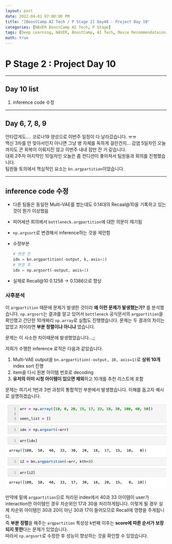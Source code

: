 ```yaml
---
layout: post
date: 2022-04-01 07:00:00 PM
title: "[BoostCamp AI Tech / P Stage 2] Day48 - Project Day 10"
categories: [NAVER BoostCamp AI Tech, P Stage]
tags: [Deep Learning, NAVER, BoostCamp, AI Tech, Movie Recommendataion, Project]
math: true
---
```


# P Stage 2 : Project Day 10

---

## Day 10 list

1. inference code 수정

---

## Day 6, 7, 8, 9

안타깝게도.... 코로나19 양성으로 이번주 일정이 다 날라갔습니다. ㅠㅠ  
백신 3차를 안 맞아서인지 아니면 그냥 병 자체를 독하게 걸린건지... 감염 5일차인 오늘까지도 큰 회복이 이뤄지진 않고 이번주 내내 잠만 잔 거 같습니다.  
대회 2주차 마지막인 10일차인 오늘은 좀 컨디션이 좋아져서 팀원들과 회의를 진행했습니다.  
팀원들 토의에서 핵심적인 요소는 `bn.argpartition`이었습니다.

---

## inference code 수정

- 다른 팀들은 동일한 Multi-VAE를 썼는데도 0.14대의 Recaal@10을 기록하고 있는 것이 뭔가 이상했음
- 피어세션 회의에서 `bottleneck.argpartition`에 대한 의문이 제기됨
- `np.argsort`로 변경해서 inference하는 것을 제안함
- 수정부분  

    ```python
    # 변경 전
    idx = bn.argpartition(-output, k, axis=1)
    # 변경 후
    idx = np.argsort(-output, axis=1)
    ```
- 실제로 Recall@10 0.1258 -> 0.1386으로 향상

### 사후분석

이 `argpartition` 때문에 문제가 발생한 것이라 **왜 이런 문제가 발생했는가?** 를 분석했습니다. `np.argsort`는 결과를 알고 있어서 `bottleneck` 공식문서의 `argpartition`을 확인했고 간단한 10개짜리 `np.array`로 실험도 진행했습니다. 문제는 두 결과의 차이는 없었고 차이라면 **부분 정렬이냐 아니냐** 였습니다. 

문제는 이 사소한 차이때문에 발생했었습니다...;;

저희가 수행한 inference 로직은 다음과 같았습니다.

1. Multi-VAE output을 `bn.argpartition(-output, 10, axis=1)`로 **상위 10개** index sort 진행
2. item을 다시 원본 아이템 번호로 decoding
3. **유저의 이미 시청 아이템이 있으면 제외**하고 10개를 추천 리스트에 포함

문제는 여기서 1번과 3번 과정의 통합적인 부분에서 발생했습니다. 이해를 돕고자 예시로 설명하겠습니다.  

![](/image/boostcamp/pstage/rec1/args.png)

만약에 밑에 `argpartition`으로 처리된 index에서 40과 33 아이템이 user가 interaction한 아이템인 경우 차순위인 17과 30을 처리하게됩니다. 이렇게 될 경우 실제 차순위 아이템인 30과 20이 아닌 30과 17이 들어오므로 Recall에 영향을 주게됩니다.  
즉 **부분 정렬**을 해주는 `argpartition` 특성상 k번째 이후는 **score에 따른 순서가 보장되지 못한**다는 문제가 있었습니다.  
따라서 `np.argsort`로 수정한 후 성능이 향상하는 것을 확인할 수 있었습니다.
